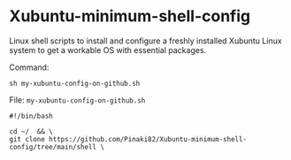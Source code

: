 # Xubuntu-minimum-shell-config
Linux shell scripts to install and configure a freshly installed Xubuntu Linux system to get a workable OS with essential packages.

Command:

```
sh my-xubuntu-config-on-github.sh
```

File: `my-xubuntu-config-on-github.sh`

```
#!/bin/bash

cd ~/  && \
git clone https://github.com/Pinaki82/Xubuntu-minimum-shell-config/tree/main/shell \

```
